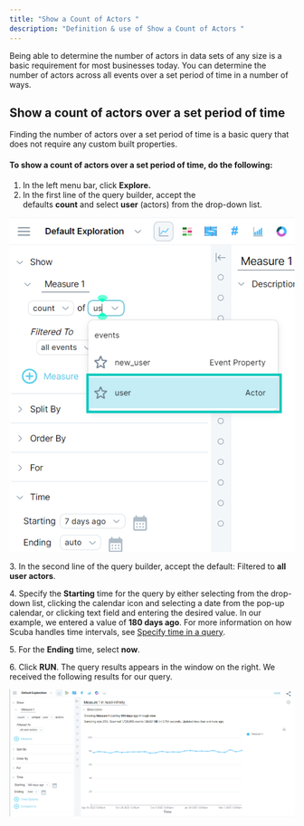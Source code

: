 ```yaml
---
title: "Show a Count of Actors "
description: "Definition & use of Show a Count of Actors "
---
```

Being able to determine the number of actors in data sets of any size is a basic requirement for most businesses today. You can determine the number of actors across all events over a set period of time in a number of ways. 

## Show a count of actors over a set period of time

Finding the number of actors over a set period of time is a basic query that does not require any custom built properties. 

#### To show a count of actors over a set period of time, do the following: 

1. In the left menu bar, click **Explore.** 
2. In the first line of the query builder, accept the defaults **count** and select **user** (actors) from the drop-down list.

![](./attachments/CountofUsers.png)

3\. In the second line of the query builder, accept the default: Filtered to **all user actors**.

4\. Specify the **Starting** time for the query by either selecting from the drop-down list, clicking the calendar icon and selecting a date from the pop-up calendar, or clicking text field and entering the desired value. In our example, we entered a value of **180 days ago**. For more information on how Scuba handles time intervals, see [Specify time in a query](https://interana.atlassian.net/wiki/spaces/SGV/pages/1894221052).

5\. For the **Ending** time, select **now**.

6\. Click **RUN**. The query results appears in the window on the right. We received the following results for our query.

![](./attachments/image-20230315-182644.png)